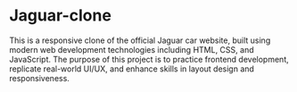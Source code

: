 # Jaguar-clone
This is a responsive clone of the official Jaguar car website, built using modern web development technologies including HTML, CSS, and JavaScript. The purpose of this project is to practice frontend development, replicate real-world UI/UX, and enhance skills in layout design and responsiveness.

